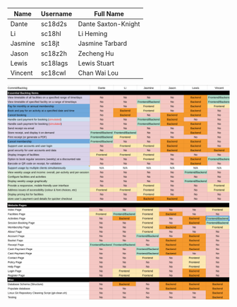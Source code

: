 | Name     | Username | Full Name           |
|----------|----------|---------------------|
| Dante    | sc18d2s  | Dante Saxton-Knight |
| Li       | sc18hl   | Li Heming           |
| Jasmine  | sc18jt   | Jasmine Tarbard     |
| Jason    | sc18z2h  | Zecheng Hu          |
| Lewis    | sc18lags | Lewis Stuart        |
| Vincent  | sc18cwl  | Chan Wai Lou        |

![image](uploads/21c21b2b7cdea628d68de7b7c68e4dcb/image.png)
![cont_sh2](uploads/5f482fcbcd4a57906599ccde0a8cc9bb/cont_sh2.png)